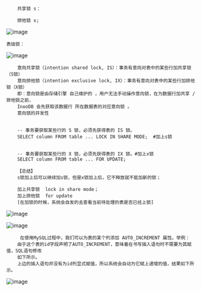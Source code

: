         共享锁 s：

        排他锁 x;

![image](https://user-images.githubusercontent.com/38878365/197950484-d5ea5ba7-b6e3-4f26-8568-4a9933a12e27.png)




    表级锁：

![image](https://user-images.githubusercontent.com/38878365/197952832-1c7e21ff-8cfe-4005-99e4-45bed9855cb4.png)


        意向共享锁（intention shared lock, IS）：事务有意向对表中的某些行加共享锁（S锁）
        意向排他锁（intention exclusive lock, IX）：事务有意向对表中的某些行加排他锁（X锁）
        即：意向锁是由存储引擎 自己维护的 ，用户无法手动操作意向锁，在为数据行加共享 / 排他锁之前，
        InooDB 会先获取该数据行 所在数据表的对应意向锁 。
        意向锁的并发性
        
        
        -- 事务要获取某些行的 S 锁，必须先获得表的 IS 锁。
        SELECT column FROM table ... LOCK IN SHARE MODE;  #加上s锁
        
        
        -- 事务要获取某些行的 X 锁，必须先获得表的 IX 锁。#加上x锁
        SELECT column FROM table ... FOR UPDATE;
        
        【总结】
        s锁加上后可以继续加s锁，但是x锁加上后，它不释放就不能加新的锁；
        
        加上共享锁  lock in share mode；
        加上排他锁  for update
        [在加锁的时候，系统会自发的去查看当前待处理的表是否已经上锁]
    
![image](https://user-images.githubusercontent.com/38878365/197953587-6ea254d0-1c29-4eb4-9778-12ae7318ba00.png)
    
![image](https://user-images.githubusercontent.com/38878365/197954886-691b2994-a18e-4470-827d-81153010b118.png)
    
   

         在使用MySQL过程中，我们可以为表的某个列添加 AUTO_INCREMENT 属性。举例：
        由于这个表的id字段声明了AUTO_INCREMENT，意味着在书写插入语句时不需要为其赋值，SQL语句修改
        如下所示。
        上边的插入语句并没有为id列显式赋值，所以系统会自动为它赋上递增的值，结果如下所示。  
    
![image](https://user-images.githubusercontent.com/38878365/198946412-b76bcb54-6087-44d8-9e21-d94624c50a32.png)
